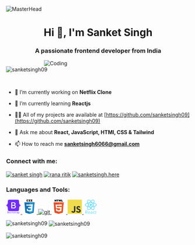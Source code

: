 ![MasterHead](https://camo.githubusercontent.com/371a3bbae1297d47d50006f91fdc0f51f0060b62dbbddbdba1b1b1438bc0f80d/68747470733a2f2f6d617275663030312d6d742e6769746875622e696f2f5072656d69756d2d44656c69766572792f7765622e676966)
<h1 align="center">Hi 👋, I'm Sanket Singh</h1>
<h3 align="center">A passionate frontend developer from India</h3>
<img align="right" alt="Coding" width="400" src="https://cdn.dribbble.com/users/1162077/screenshots/3848914/programmer.gif">

<p align="left"> <img src="https://komarev.com/ghpvc/?username=sanketsingh09&label=Profile%20views&color=0e75b6&style=flat" alt="sanketsingh09" /> </p>

<p align="left"> <a href="https://twitter.com/" target="blank"><img src="https://img.shields.io/twitter/follow/?logo=twitter&style=for-the-badge" alt="" /></a> </p>

- 🔭 I’m currently working on **Netflix Clone**

- 🌱 I’m currently learning **Reactjs**

- 👨‍💻 All of my projects are available at [https://github.com/sanketsingh09](https://github.com/sanketsingh09)

- 💬 Ask me about **React, JavaScript, HTMl, CSS & Tailwind**

- 📫 How to reach me **sanketsingh6066@gmail.com**

<h3 align="left">Connect with me:</h3>
<p align="left">
<a href="www.linkedin.com/in/sanket-singh-033990242" target="blank"><img align="center" src="https://raw.githubusercontent.com/rahuldkjain/github-profile-readme-generator/master/src/images/icons/Social/linked-in-alt.svg" alt="sanket singh" height="30" width="40" /></a>
<a href="https://www.facebook.com/profile.php?id=100011418348855" target="blank"><img align="center" src="https://raw.githubusercontent.com/rahuldkjain/github-profile-readme-generator/master/src/images/icons/Social/facebook.svg" alt="rana ritik" height="30" width="40" /></a>
<a href="https://www.instagram.com/sanketsingh.here/" target="blank"><img align="center" src="https://raw.githubusercontent.com/rahuldkjain/github-profile-readme-generator/master/src/images/icons/Social/instagram.svg" alt="sanketsingh.here" height="30" width="40" /></a>
</p>

<h3 align="left">Languages and Tools:</h3>
<p align="left"> <a href="https://getbootstrap.com" target="_blank" rel="noreferrer"> <img src="https://raw.githubusercontent.com/devicons/devicon/master/icons/bootstrap/bootstrap-plain-wordmark.svg" alt="bootstrap" width="40" height="40"/> </a> <a href="https://www.w3schools.com/css/" target="_blank" rel="noreferrer"> <img src="https://raw.githubusercontent.com/devicons/devicon/master/icons/css3/css3-original-wordmark.svg" alt="css3" width="40" height="40"/> </a> <a href="https://git-scm.com/" target="_blank" rel="noreferrer"> <img src="https://www.vectorlogo.zone/logos/git-scm/git-scm-icon.svg" alt="git" width="40" height="40"/> </a> <a href="https://www.w3.org/html/" target="_blank" rel="noreferrer"> <img src="https://raw.githubusercontent.com/devicons/devicon/master/icons/html5/html5-original-wordmark.svg" alt="html5" width="40" height="40"/> </a> <a href="https://developer.mozilla.org/en-US/docs/Web/JavaScript" target="_blank" rel="noreferrer"> <img src="https://raw.githubusercontent.com/devicons/devicon/master/icons/javascript/javascript-original.svg" alt="javascript" width="40" height="40"/> </a> <a href="https://reactjs.org/" target="_blank" rel="noreferrer"> <img src="https://raw.githubusercontent.com/devicons/devicon/master/icons/react/react-original-wordmark.svg" alt="react" width="40" height="40"/> </a> </p>

<p><img align="left" src="https://github-readme-stats.vercel.app/api/top-langs?username=sanketsingh09&show_icons=true&locale=en&layout=compact" alt="sanketsingh09" /></p>

<p>&nbsp;<img align="center" src="https://github-readme-stats.vercel.app/api?username=sanketsingh09&show_icons=true&locale=en" alt="sanketsingh09" /></p>

<p><img align="center" src="https://github-readme-streak-stats.herokuapp.com/?user=sanketsingh09&" alt="sanketsingh09" /></p>
